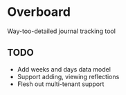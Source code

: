 # Overboard

Way-too-detailed journal tracking tool

## TODO

* Add weeks and days data model
* Support adding, viewing reflections
* Flesh out multi-tenant support
